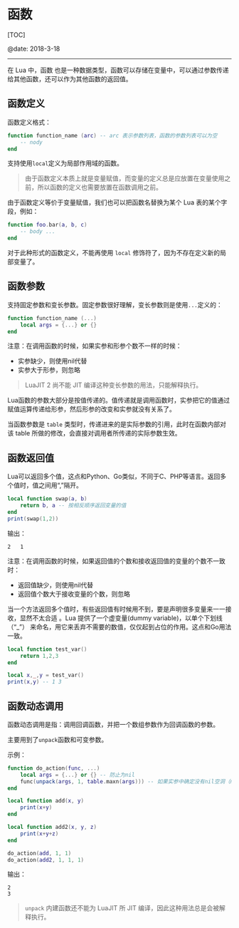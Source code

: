 ﻿# 函数

[TOC]

@date: 2018-3-18

---

在 Lua 中，函数 也是一种数据类型，函数可以存储在变量中，可以通过参数传递给其他函数，还可以作为其他函数的返回值。

## 函数定义

函数定义格式：
``` lua
function function_name (arc) -- arc 表示参数列表，函数的参数列表可以为空
	-- nody
end
```
支持使用`local`定义为局部作用域的函数。  

>由于函数定义本质上就是变量赋值，而变量的定义总是应放置在变量使用之前，所以函数的定义也需要放置在函数调用之前。  


由于函数定义等价于变量赋值，我们也可以把函数名替换为某个 Lua 表的某个字段，例如：
``` lua
function foo.bar(a, b, c)
	-- body ...
end
```
对于此种形式的函数定义，不能再使用 `local` 修饰符了，因为不存在定义新的局部变量了。  

## 函数参数

支持固定参数和变长参数。固定参数很好理解，变长参数则是使用`...`定义的：
``` lua
function function_name (...)
	local args = {...} or {} 
end
```

注意：在调用函数的时候，如果实参和形参个数不一样的时候：
- 实参缺少，则使用nil代替
- 实参大于形参，则忽略


>LuaJIT 2 尚不能 JIT 编译这种变长参数的用法，只能解释执行。

Lua函数的参数大部分是按值传递的。值传递就是调用函数时，实参把它的值通过赋值运算传递给形参，然后形参的改变和实参就没有关系了。  

当函数参数是 `table` 类型时，传递进来的是实际参数的引用，此时在函数内部对该 table 所做的修改，会直接对调用者所传递的实际参数生效。

## 函数返回值

Lua可以返回多个值，这点和Python、Go类似，不同于C、PHP等语言。返回多个值时，值之间用“,”隔开。

``` lua
local function swap(a, b) 
	return b, a -- 按相反顺序返回变量的值
end
print(swap(1,2))
```
输出：
```
2	1
```

注意：在调用函数的时候，如果返回值的个数和接收返回值的变量的个数不一致时：
- 返回值缺少，则使用nil代替
- 返回值个数大于接收变量的个数，则忽略  

当一个方法返回多个值时，有些返回值有时候用不到，要是声明很多变量来一一接收，显然不太合适 。Lua 提供了一个虚变量(dummy variable)，以单个下划线（“_”） 来命名，用它来丢弃不需要的数值，仅仅起到占位的作用。这点和Go用法一致。
``` lua
local function test_var()
	return 1,2,3
end

local x,_,y = test_var()
print(x,y) -- 1	3
```

## 函数动态调用

函数动态调用是指：调用回调函数，并把一个数组参数作为回调函数的参数。  

主要用到了`unpack`函数和可变参数。  

示例：
``` lua
function do_action(func, ...)
	local args = {...} or {} -- 防止为nil
	func(unpack(args, 1, table.maxn(args))) -- 如果实参中确定没有nil空洞（nil值被夹在非空值之间），可以只写第一个参数 
end

local function add(x, y)
	print(x+y)
end

local function add2(x, y, z)
	print(x+y+z)
end

do_action(add, 1, 1)
do_action(add2, 1, 1, 1)
```

输出：
```
2
3
```

>`unpack` 内建函数还不能为 LuaJIT 所 JIT 编译，因此这种用法总是会被解释执行。

